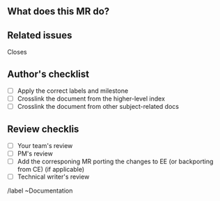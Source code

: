 <!--See the general Documentation guidelines https://docs.gitlab.com/ee/development/documentation -->

<!-- Mention "documentation" or "docs" in the MR title -->

<!-- Use this description template for new docs or updates to existing docs. For changing documentation location use the "Change documentation location" template -->

## What does this MR do?

<!-- Briefly describe what this MR is about -->

## Related issues

<!-- Mention the issue(s) this MR closes or is related to -->

Closes 

## Author's checklist

- [ ] Apply the correct labels and milestone
- [ ] Crosslink the document from the higher-level index
- [ ] Crosslink the document from other subject-related docs

## Review checklis

- [ ] Your team's review
- [ ] PM's review
- [ ] Add the corresponing MR porting the changes to EE (or backporting from CE) (if applicable)
- [ ] Technical writer's review

/label ~Documentation

